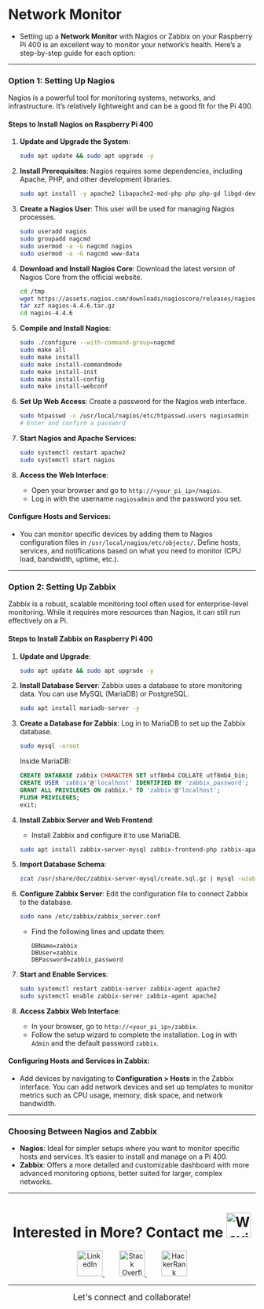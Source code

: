 # Network Monitor
- Setting up a **Network Monitor** with Nagios or Zabbix on your Raspberry Pi 400 is an excellent way to monitor your network’s health. Here’s a step-by-step guide for each option:

---

### **Option 1: Setting Up Nagios**

Nagios is a powerful tool for monitoring systems, networks, and infrastructure. It’s relatively lightweight and can be a good fit for the Pi 400.

#### **Steps to Install Nagios on Raspberry Pi 400**

1. **Update and Upgrade the System**:
   ```bash
   sudo apt update && sudo apt upgrade -y
   ```

2. **Install Prerequisites**:
   Nagios requires some dependencies, including Apache, PHP, and other development libraries.
   ```bash
   sudo apt install -y apache2 libapache2-mod-php php php-gd libgd-dev gcc make autoconf wget libssl-dev unzip
   ```

3. **Create a Nagios User**:
   This user will be used for managing Nagios processes.
   ```bash
   sudo useradd nagios
   sudo groupadd nagcmd
   sudo usermod -a -G nagcmd nagios
   sudo usermod -a -G nagcmd www-data
   ```

4. **Download and Install Nagios Core**:
   Download the latest version of Nagios Core from the official website.
   ```bash
   cd /tmp
   wget https://assets.nagios.com/downloads/nagioscore/releases/nagios-4.4.6.tar.gz
   tar xzf nagios-4.4.6.tar.gz
   cd nagios-4.4.6
   ```

5. **Compile and Install Nagios**:
   ```bash
   sudo ./configure --with-command-group=nagcmd
   sudo make all
   sudo make install
   sudo make install-commandmode
   sudo make install-init
   sudo make install-config
   sudo make install-webconf
   ```

6. **Set Up Web Access**:
   Create a password for the Nagios web interface.
   ```bash
   sudo htpasswd -c /usr/local/nagios/etc/htpasswd.users nagiosadmin
   # Enter and confirm a password
   ```

7. **Start Nagios and Apache Services**:
   ```bash
   sudo systemctl restart apache2
   sudo systemctl start nagios
   ```

8. **Access the Web Interface**:
   - Open your browser and go to `http://<your_pi_ip>/nagios`.
   - Log in with the username `nagiosadmin` and the password you set.

#### **Configure Hosts and Services**:
- You can monitor specific devices by adding them to Nagios configuration files in `/usr/local/nagios/etc/objects/`. Define hosts, services, and notifications based on what you need to monitor (CPU load, bandwidth, uptime, etc.).

---

### **Option 2: Setting Up Zabbix**

Zabbix is a robust, scalable monitoring tool often used for enterprise-level monitoring. While it requires more resources than Nagios, it can still run effectively on a Pi.

#### **Steps to Install Zabbix on Raspberry Pi 400**

1. **Update and Upgrade**:
   ```bash
   sudo apt update && sudo apt upgrade -y
   ```

2. **Install Database Server**:
   Zabbix uses a database to store monitoring data. You can use MySQL (MariaDB) or PostgreSQL.
   ```bash
   sudo apt install mariadb-server -y
   ```

3. **Create a Database for Zabbix**:
   Log in to MariaDB to set up the Zabbix database.
   ```bash
   sudo mysql -uroot
   ```
   Inside MariaDB:
   ```sql
   CREATE DATABASE zabbix CHARACTER SET utf8mb4 COLLATE utf8mb4_bin;
   CREATE USER 'zabbix'@'localhost' IDENTIFIED BY 'zabbix_password';
   GRANT ALL PRIVILEGES ON zabbix.* TO 'zabbix'@'localhost';
   FLUSH PRIVILEGES;
   exit;
   ```

4. **Install Zabbix Server and Web Frontend**:
   - Install Zabbix and configure it to use MariaDB.
   ```bash
   sudo apt install zabbix-server-mysql zabbix-frontend-php zabbix-apache-conf zabbix-agent -y
   ```

5. **Import Database Schema**:
   ```bash
   zcat /usr/share/doc/zabbix-server-mysql/create.sql.gz | mysql -uzabbix -pzabbix_password zabbix
   ```

6. **Configure Zabbix Server**:
   Edit the configuration file to connect Zabbix to the database.
   ```bash
   sudo nano /etc/zabbix/zabbix_server.conf
   ```
   - Find the following lines and update them:
     ```
     DBName=zabbix
     DBUser=zabbix
     DBPassword=zabbix_password
     ```

7. **Start and Enable Services**:
   ```bash
   sudo systemctl restart zabbix-server zabbix-agent apache2
   sudo systemctl enable zabbix-server zabbix-agent apache2
   ```

8. **Access Zabbix Web Interface**:
   - In your browser, go to `http://<your_pi_ip>/zabbix`.
   - Follow the setup wizard to complete the installation. Log in with `Admin` and the default password `zabbix`.

#### **Configuring Hosts and Services in Zabbix**:
- Add devices by navigating to **Configuration > Hosts** in the Zabbix interface. You can add network devices and set up templates to monitor metrics such as CPU usage, memory, disk space, and network bandwidth.

---

### **Choosing Between Nagios and Zabbix**

- **Nagios**: Ideal for simpler setups where you want to monitor specific hosts and services. It’s easier to install and manage on a Pi 400.
- **Zabbix**: Offers a more detailed and customizable dashboard with more advanced monitoring options, better suited for larger, complex networks.

---


<h1 align="center">Interested in More? Contact me <img src="https://em-content.zobj.net/source/microsoft-teams/363/waving-hand_1f44b.png" alt="Waving Hand" width="50" height="50" /></h1>

<div align="center" style="margin-top: 20px;">
  <a href="https://www.linkedin.com/in/ailyndiaz01" target="_blank" style="margin: 0 15px;">
    <img src="https://img.icons8.com/ios-filled/50/0077B5/linkedin.png" width="52" height="52" alt="LinkedIn" />
  </a>
  <a href="https://stackoverflow.com/users/your_stackoverflow_id" target="_blank" style="margin: 0 15px;">
    <img src="https://img.icons8.com/ios-filled/50/FE7A16/stackoverflow.png" width="52" height="52" alt="Stack Overflow" />
  </a>
  <a href="https://www.hackerrank.com/ailynux" target="_blank" style="margin: 0 15px;">
    <img src="https://upload.wikimedia.org/wikipedia/commons/6/65/HackerRank_logo.png" width="52" height="52" alt="HackerRank" />
</a>
</div>

***

<p align="center" style="margin-top: 15px; font-size: 1.2em;">Let's connect and collaborate!</p>
